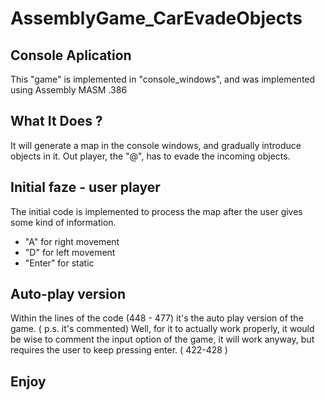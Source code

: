 # AssemblyGame_CarEvadeObjects

## Console Aplication

This "game" is implemented in "console_windows", and was implemented using Assembly MASM .386

## What It Does ?

It will generate a map in the console windows, and gradually introduce objects in it.
Out player, the "@", has to evade the incoming objects.

## Initial faze - user player

The initial code is implemented to process the map after the user gives some kind of information.
  - "A" for right movement
  - "D" for left movement
  - "Enter" for static

## Auto-play version

Within the lines of the code (448 - 477) it's the auto play version of the game. ( p.s. it's commented)
Well, for it to actually work properly, it would be wise to comment the input option of the game, it will work anyway, but requires the user to keep pressing enter. ( 422-428 )

## Enjoy
  
